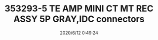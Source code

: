 ﻿---
layout: post 
title: 353293-5 TE AMP MINI CT MT REC ASSY 5P GRAY,IDC connectors
tags: MTA06
categories: wire-cable
overview: MINI CT MT REC ASSY 5P GRAY
part_number: 353293-5
thumb_img: static/202006/330-thumb-20200612085122.jpg
small_img: static/202006/330-20200612085122.jpg
date: 2020/6/12 0:49:24
---



